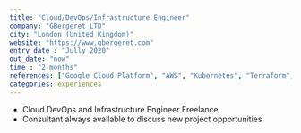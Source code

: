 ```yaml
---
title: "Cloud/DevOps/Infrastructure Engineer"
company: "GBergeret LTD"
city: "London (United Kingdom)"
website: "https://www.gbergeret.com"
entry_date : "Jully 2020"
out_date: "now"
time : "2 months"
references: ["Google Cloud Platform", "AWS", "Kubernetes", "Terraform", "CircleCI"]
categories: experiences
---
```


* Cloud DevOps and Infrastructure Engineer Freelance
* Consultant always available to discuss new project opportunities
